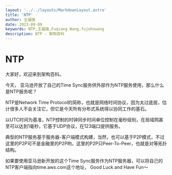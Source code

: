 ```yaml
---
layout: '../../layouts/MarkdownLayout.astro'
title: 'NTP'
author: 王福强
date: 2023-09-09
keywords: NTP,王福强,Fuqiang Wang,fujohnwang
description: NTP - 架构百科
---
```


# NTP

大家好，欢迎来到架构百科。

今天， 亚马逊开放了自己的Time Sync服务供外部作为NTP服务使用，那么什么是NTP服务呢？

NTP是Network Time Protocol的简称，也就是网络时间协议，因为太过底层，估计很多人不会关注它，但它是今天所有分布式系统得以协同工作的基石。

以UTC时间为基准，NTP控制的时钟同步时间单位控制在毫秒级别，在局域网甚至可以达到1毫秒，它基于UDP协议，在123端口提供服务。

典型的NTP服务基于服务器-客户端模式构建，当然，也可以基于P2P模式，不过这里的P2P可不是金融里的P2P哟，这里的P2P只Peer-To-Peer，也就是对等拓扑结构。

如果要使用亚马逊新开放的这个Time Sync服务作为NTP服务器，可以将自己的NTP客户端指向time.aws.com这个地址， Good Luck and Have Fun～